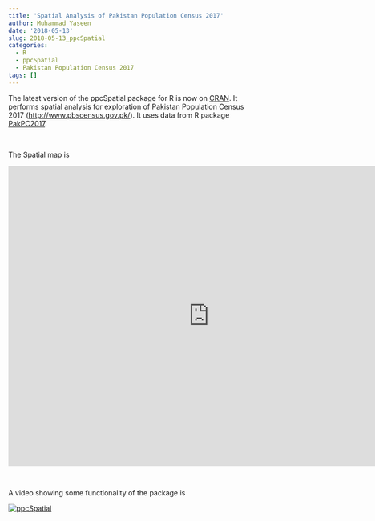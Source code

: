 ```yaml
---
title: 'Spatial Analysis of Pakistan Population Census 2017'
author: Muhammad Yaseen
date: '2018-05-13'
slug: 2018-05-13_ppcSpatial
categories:
  - R
  - ppcSpatial
  - Pakistan Population Census 2017
tags: []
---
```


The latest version of the ppcSpatial package for R is now on [CRAN](https://cran.r-project.org/package=ppcSpatial). It performs spatial analysis for exploration of Pakistan Population Census 2017 (<http://www.pbscensus.gov.pk/>). It uses data from R package [PakPC2017](https://cran.r-project.org/package=PakPC2017). 


&nbsp;

The Spatial map is
<iframe src="https://myaseen208.netlify.com/myaseen208/2018-05-12_ppcspatial/" width="800" height="600" frameborder="0" style="border:0" allowfullscreen></iframe>


&nbsp;

A video showing some functionality of the package is 

[![ppcSpatial](http://img.youtube.com/vi/385nQNgcVgI/0.jpg)](https://www.youtube.com/watch?v=385nQNgcVgI "ppcSpatial")